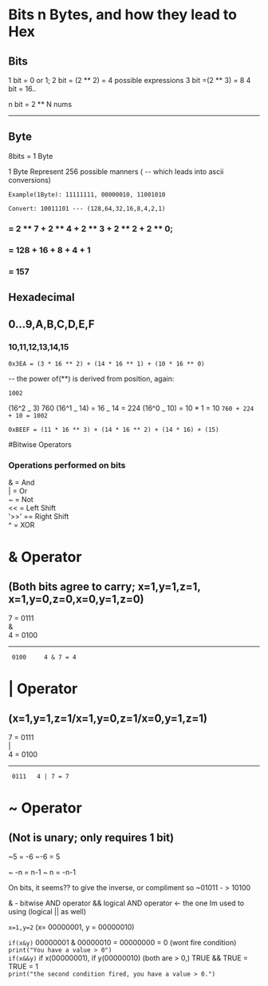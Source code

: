 # Bits n Bytes, and how they lead to Hex

## Bits

1 bit = 0 or 1;
2 bit = (2 ** 2) = 4 possible expressions
3 bit =(2 ** 3) = 8
4 bit = 16..

n bit = 2 \*\* N nums

---

## Byte

8bits = 1 Byte

1 Byte Represent 256 possible manners ( -- which leads into ascii conversions)

`Example(1Byte): 11111111, 00000010, 11001010 `

`Convert: 10011101 --- (128,64,32,16,8,4,2,1)`

### = 2 ** 7 + 2 ** 4 + 2 ** 3 + 2 ** 2 + 2 \*\* 0;

### = 128 + 16 + 8 + 4 + 1

### = 157

## Hexadecimal

## 0...9,A,B,C,D,E,F

### 10,11,12,13,14,15

`0x3EA = (3 * 16 ** 2) + (14 * 16 ** 1) + (10 * 16 ** 0)`

-- the power of(\*\*) is derived from position, again:

`1002`

(16^2 _ 3) 760
(16^1 _ 14) = 16 _ 14 = 224
(16^0 _ 10) = 10 \* 1 = 10
`760 + 224 + 10 = 1002`

`0xBEEF = (11 * 16 ** 3) + (14 * 16 ** 2) + (14 * 16) + (15)`

#Bitwise Operators

### Operations performed on bits

& = And <br/>
| = Or<br/>
~ = Not<br/>
<< = Left Shift<br/>
'>>' == Right Shift<br/>
^ = XOR

# & Operator

## (Both bits agree to carry; x=1,y=1,z=1, x=1,y=0,z=0,x=0,y=1,z=0)

7 = 0111 <br/>
& <br/>
4 = 0100 <br/>

---

     0100     4 & 7 = 4

# | Operator

## (x=1,y=1,z=1/x=1,y=0,z=1/x=0,y=1,z=1)

7 = 0111 <br/>
| <br/>
4 = 0100 <br/>

---

     0111   4 | 7 = 7

# ~ Operator

## (Not is unary; only requires 1 bit)

~5 = -6
~-6 = 5

~ -n = n-1
~ n = -n-1

On bits, it seems?? to give the inverse, or compliment so
~01011 - > 10100

& - bitwise AND operator
&& logical AND operator <- the one Im used to using (logical || as well)

`x=1,y=2` (x= 00000001, y = 00000010)

`if(x&y)` 00000001 & 00000010 = 00000000 = 0 (wont fire condition)<br/>
`print("You have a value > 0")` <br/>
`if(x&&y)` if x(00000001), if y(00000010) (both are > 0,)
TRUE && TRUE = TRUE = 1 <br/>
`print("the second condition fired, you have a value > 0.")` <br/>
